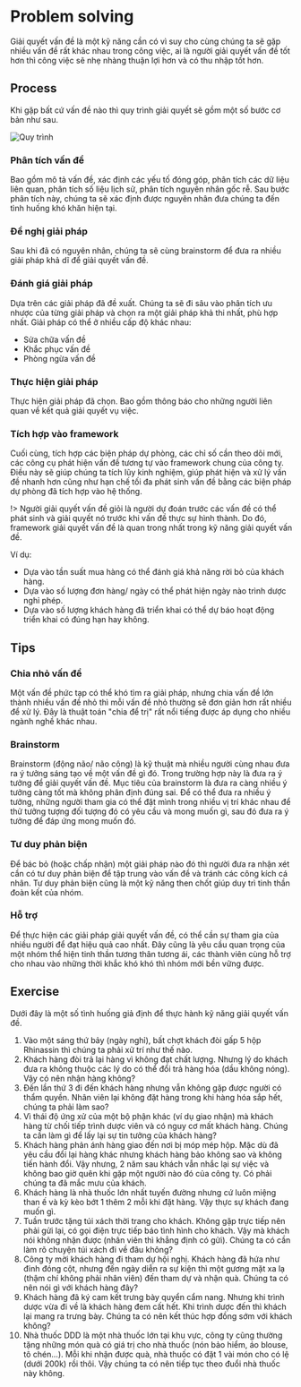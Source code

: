 # Problem solving
Giải quyết vấn đề là một kỹ năng cần có vì suy cho cùng chúng ta sẽ gặp nhiều vấn đề rất khác nhau trong công việc, ai là người giải quyết vấn đề tốt hơn thì công việc sẽ nhẹ nhàng thuận lợi hơn và có thu nhập tốt hơn.

## Process
Khi gặp bất cứ vấn đề nào thì quy trình giải quyết sẽ gồm một số bước cơ bản như sau.

![Quy trình](https://cdn.playbuzz.com/cdn/100b0a64-8d57-4505-91cf-391e4fd28d6b/00967a87-b27c-434f-971f-e4ac838beef6.jpg)

### Phân tích vấn đề
Bao gồm mô tả vấn đề, xác định các yếu tố đóng góp, phân tích các dữ liệu liên quan, phân tích số liệu lịch sử, phân tích nguyên nhân gốc rễ. Sau bước phân tích này, chúng ta sẽ xác định được nguyên nhân đưa chúng ta đến tình huống khó khăn hiện tại.

### Đề nghị giải pháp
Sau khi đã có nguyên nhân, chúng ta sẽ cùng brainstorm để đưa ra nhiều giải pháp khả dĩ để giải quyết vấn đề.

### Đánh giá giải pháp
Dựa trên các giải pháp đã đề xuất. Chúng ta sẽ đi sâu vào phân tích ưu nhược của từng giải pháp và chọn ra một giải pháp khả thi nhất, phù hợp nhất. Giải pháp có thể ở nhiều cấp độ khác nhau:
* Sửa chữa vấn đề
* Khắc phục vấn đề
* Phòng ngừa vấn đề

### Thực hiện giải pháp
Thực hiện giải pháp đã chọn. Bao gồm thông báo cho những người liên quan về kết quả giải quyết vụ việc.

### Tích hợp vào framework
Cuối cùng, tích hợp các biện pháp dự phòng, các chỉ số cần theo dõi mới, các công cụ phát hiện vấn đề tương tự vào framework chung của công ty. Điều này sẽ giúp chúng ta tích lũy kinh nghiệm, giúp phát hiện và xử lý vấn đề nhanh hơn cũng như hạn chế tối đa phát sinh vấn đề bằng các biện pháp dự phòng đã tích hợp vào hệ thống.

!> Người giải quyết vấn đề giỏi là người dự đoán trước các vấn đề có thể phát sinh và giải quyết nó trước khi vấn đề thực sự hình thành. Do đó, framework giải quyết vấn đề là quan trong nhất trong kỹ năng giải quyết vấn đề.

Ví dụ:
- Dựa vào tần suất mua hàng có thể đánh giá khả năng rời bỏ của khách hàng.
- Dựa vào số lượng đơn hàng/ ngày có thể phát hiện ngày nào trình dược nghỉ phép.
- Dựa vào số lượng khách hàng đã triển khai có thể dự báo hoạt động triển khai có đúng hạn hay không.

## Tips

### Chia nhỏ vấn đề
Một vấn đề phức tạp có thể khó tìm ra giải pháp, nhưng chia vấn đề lớn thành nhiều vấn đề nhỏ thì mỗi vấn đề nhỏ thường sẽ đơn giản hơn rất nhiều để xử lý.
Đây là thuật toán "chia để trị" rất nổi tiếng được áp dụng cho nhiều ngành nghề khác nhau.

### Brainstorm
Brainstorm (động não/ não công) là kỹ thuật mà nhiều người cùng nhau đưa ra ý tưởng sáng tạo về một vấn đề gì đó. Trong trường hợp này là đưa ra ý tưởng để giải quyết vấn đề.
Mục tiêu của brainstorm là đưa ra càng nhiều ý tưởng càng tốt mà không phân định đúng sai.
Để có thể đưa ra nhiều ý tưởng, những người tham gia có thể đặt mình trong nhiều vị trí khác nhau để thử tưởng tượng đối tượng đó có yêu cầu và mong muốn gì, sau đó đưa ra ý tưởng để đáp ứng mong muốn đó.

### Tư duy phản biện
Để bác bỏ (hoặc chấp nhận) một giải pháp nào đó thì người đưa ra nhận xét cần có tư duy phản biện để tập trung vào vấn đề và tránh các công kích cá nhân. Tư duy phản biện cũng là một kỹ năng then chốt giúp duy trì tinh thần đoàn kết của nhóm.

### Hỗ trợ
Để thực hiện các giải pháp giải quyết vấn đề, có thể cần sự tham gia của nhiều người để đạt hiệu quả cao nhất. Đây cũng là yêu cầu quan trọng của một nhóm thể hiện tinh thần tương thân tương ái, các thành viên cùng hỗ trợ cho nhau vào những thời khắc khó khó thì nhóm mới bền vững được.

## Exercise
Dưới đây là một số tình huống giả định để thực hành kỹ năng giải quyết vấn đề.

1. Vào một sáng thứ bảy (ngày nghỉ), bất chợt khách đòi gấp 5 hộp Rhinassin thì chúng ta phải xử trí như thế nào.
2. Khách hàng đòi trả lại hàng vì không đạt chất lượng. Nhưng lý do khách đưa ra không thuộc các lý do có thể đổi trả hàng hóa (dầu không nóng). Vậy có nên nhận hàng không?
3. Đến lần thứ 3 đi đến khách hàng nhưng vẫn không gặp được người có thẩm quyền. Nhân viên lại không đặt hàng trong khi hàng hóa sắp hết, chúng ta phải làm sao?
4. Vì thái độ ứng xử của một bộ phận khác (ví dụ giao nhận) mà khách hàng từ chối tiếp trình dược viên và có nguy cơ mất khách hàng. Chúng ta cần làm gì để lấy lại sự tin tưởng của khách hàng?
5. Khách hàng phản ánh hàng giao đến nơi bị móp mép hộp. Mặc dù đã yêu cầu đổi lại hàng khác nhưng khách hàng bảo không sao và không tiến hành đổi. Vậy nhưng, 2 năm sau khách vẫn nhắc lại sự việc và không bao giờ quên khi gặp một người nào đó của công ty. Có phải chúng ta đã mắc mưu của khách.
6. Khách hàng là nhà thuốc lớn nhất tuyến đường nhưng cứ luôn miệng than ế và kỳ kèo bớt 1 thêm 2 mỗi khi đặt hàng. Vậy thực sự khách đang muốn gì.
7. Tuần trước tặng túi xách thời trang cho khách. Không gặp trực tiếp nên phải gửi lại, có gọi điện trực tiếp báo tình hình cho khách. Vậy mà khách nói không nhận được (nhân viên thì khẳng định có gửi). Chúng ta có cần làm rõ chuyện túi xách đi về đâu không?
8. Công ty mời khách hàng đi tham dự hội nghị. Khách hàng đã hứa như đinh đóng cột, nhưng đến ngày diễn ra sự kiện thì một gương mặt xa lạ (thậm chí không phải nhân viên) đến tham dự và nhận quà. Chúng ta có nên nói gì với khách hàng đây?
9. Khách hàng đã ký cam kết trưng bày quyển cẩm nang. Nhưng khi trình dược vừa đi về là khách hàng đem cất hết. Khi trình dược đến thì khách lại mang ra trưng bày. Chúng ta có nên kết thúc hợp đồng sớm với khách không?
10. Nhà thuốc DDD là một nhà thuốc lớn tại khu vực, công ty cũng thường tặng những món quà có giá trị cho nhà thuốc (nón bảo hiểm, áo blouse, tô chén...). Mỗi khi nhận được quà, nhà thuốc có đặt 1 vài món cho có lệ (dưới 200k) rồi thôi. Vậy chúng ta có nên tiếp tục theo đuổi nhà thuốc này không.